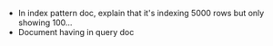 - In index pattern doc, explain that it's indexing 5000 rows but only showing 100...
- Document having in query doc